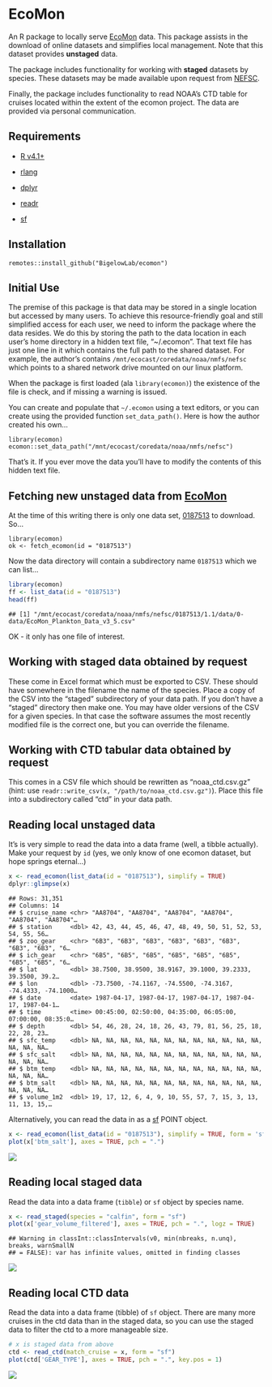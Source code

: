 EcoMon
================

An R package to locally serve
[EcoMon](https://www.fisheries.noaa.gov/about/northeast-fisheries-science-center)
data. This package assists in the download of online datasets and
simplifies local management. Note that this dataset provides
**unstaged** data.

The package includes functionality for working with **staged** datasets
by species. These datasets may be made available upon request from
[NEFSC](https://www.fisheries.noaa.gov/about/northeast-fisheries-science-center).

Finally, the package includes functionality to read NOAA’s CTD table for
cruises located within the extent of the ecomon project. The data are
provided via personal communication.

## Requirements

-   [R v4.1+](https://www.r-project.org/)

-   [rlang](https://CRAN.R-project.org/package=rlang)

-   [dplyr](https://CRAN.R-project.org/package=dplyr)

-   [readr](https://CRAN.R-project.org/package=readr)

-   [sf](https://CRAN.R-project.org/package=sf)

## Installation

    remotes::install_github("BigelowLab/ecomon")

## Initial Use

The premise of this package is that data may be stored in a single
location but accessed by many users. To achieve this resource-friendly
goal and still simplified access for each user, we need to inform the
package where the data resides. We do this by storing the path to the
data location in each user’s home directory in a hidden text file,
“\~/.ecomon”. That text file has just one line in it which contains the
full path to the shared dataset. For example, the author’s contains
`/mnt/ecocast/coredata/noaa/nmfs/nefsc` which points to a shared network
drive mounted on our linux platform.

When the package is first loaded (ala `library(ecomon)`) the existence
of the file is check, and if missing a warning is issued.

You can create and populate that `~/.ecomon` using a text editors, or
you can create using the provided function `set_data_path()`. Here is
how the author created his own…

    library(ecomon)
    ecomon::set_data_path("/mnt/ecocast/coredata/noaa/nmfs/nefsc")

That’s it. If you ever move the data you’ll have to modify the contents
of this hidden text file.

## Fetching new **unstaged** data from [EcoMon](https://www.fisheries.noaa.gov/about/northeast-fisheries-science-center)

At the time of this writing there is only one data set,
[0187513](https://www.ncei.noaa.gov/archive/accession/download/0187513)
to download. So…

    library(ecomon)
    ok <- fetch_ecomon(id = "0187513")

Now the data directory will contain a subdirectory name `0187513` which
we can list…

``` r
library(ecomon)
ff <- list_data(id = "0187513")
head(ff)
```

    ## [1] "/mnt/ecocast/coredata/noaa/nmfs/nefsc/0187513/1.1/data/0-data/EcoMon_Plankton_Data_v3_5.csv"

OK - it only has one file of interest.

## Working with **staged** data obtained by request

These come in Excel format which must be exported to CSV. These should
have somewhere in the filename the name of the species. Place a copy of
the CSV into the “staged” subdirectory of your data path. If you don’t
have a “staged” directory then make one. You may have older versions of
the CSV for a given species. In that case the software assumes the most
recently modified file is the correct one, but you can override the
filename.

## Working with CTD tabular data obtained by request

This comes in a CSV file which should be rewritten as “noaa_ctd.csv.gz”
(hint: use `readr::write_csv(x, "/path/to/noaa_ctd.csv.gz")`). Place
this file into a subdirectory called “ctd” in your data path.

## Reading local **unstaged** data

It’s is very simple to read the data into a data frame (well, a tibble
actually). Make your request by `id` (yes, we only know of one ecomon
dataset, but hope springs eternal…)

``` r
x <- read_ecomon(list_data(id = "0187513"), simplify = TRUE)
dplyr::glimpse(x)
```

    ## Rows: 31,351
    ## Columns: 14
    ## $ cruise_name <chr> "AA8704", "AA8704", "AA8704", "AA8704", "AA8704", "AA8704"…
    ## $ station     <dbl> 42, 43, 44, 45, 46, 47, 48, 49, 50, 51, 52, 53, 54, 55, 56…
    ## $ zoo_gear    <chr> "6B3", "6B3", "6B3", "6B3", "6B3", "6B3", "6B3", "6B3", "6…
    ## $ ich_gear    <chr> "6B5", "6B5", "6B5", "6B5", "6B5", "6B5", "6B5", "6B5", "6…
    ## $ lat         <dbl> 38.7500, 38.9500, 38.9167, 39.1000, 39.2333, 39.3500, 39.2…
    ## $ lon         <dbl> -73.7500, -74.1167, -74.5500, -74.3167, -74.4333, -74.1000…
    ## $ date        <date> 1987-04-17, 1987-04-17, 1987-04-17, 1987-04-17, 1987-04-1…
    ## $ time        <time> 00:45:00, 02:50:00, 04:35:00, 06:05:00, 07:00:00, 08:35:0…
    ## $ depth       <dbl> 54, 46, 28, 24, 18, 26, 43, 79, 81, 56, 25, 18, 22, 28, 23…
    ## $ sfc_temp    <dbl> NA, NA, NA, NA, NA, NA, NA, NA, NA, NA, NA, NA, NA, NA, NA…
    ## $ sfc_salt    <dbl> NA, NA, NA, NA, NA, NA, NA, NA, NA, NA, NA, NA, NA, NA, NA…
    ## $ btm_temp    <dbl> NA, NA, NA, NA, NA, NA, NA, NA, NA, NA, NA, NA, NA, NA, NA…
    ## $ btm_salt    <dbl> NA, NA, NA, NA, NA, NA, NA, NA, NA, NA, NA, NA, NA, NA, NA…
    ## $ volume_1m2  <dbl> 19, 17, 12, 6, 4, 9, 10, 55, 57, 7, 15, 3, 13, 11, 13, 15,…

Alternatively, you can read the data in as a
[sf](https://CRAN.R-project.org/package=sf) POINT object.

``` r
x <- read_ecomon(list_data(id = "0187513"), simplify = TRUE, form = 'sf')
plot(x['btm_salt'], axes = TRUE, pch = ".")
```

![](README_files/figure-gfm/unnamed-chunk-3-1.png)<!-- -->

## Reading local **staged** data

Read the data into a data frame (`tibble`) or `sf` object by species
name.

``` r
x <- read_staged(species = "calfin", form = "sf")
plot(x['gear_volume_filtered'], axes = TRUE, pch = ".", logz = TRUE)
```

    ## Warning in classInt::classIntervals(v0, min(nbreaks, n.unq), breaks, warnSmallN
    ## = FALSE): var has infinite values, omitted in finding classes

![](README_files/figure-gfm/unnamed-chunk-4-1.png)<!-- -->

## Reading local CTD data

Read the data into a data frame (tibble) of `sf` object. There are many
more cruises in the ctd data than in the staged data, so you can use the
staged data to filter the ctd to a more manageable size.

``` r
# x is staged data from above
ctd <- read_ctd(match_cruise = x, form = "sf")
plot(ctd['GEAR_TYPE'], axes = TRUE, pch = ".", key.pos = 1)
```

![](README_files/figure-gfm/unnamed-chunk-5-1.png)<!-- -->
